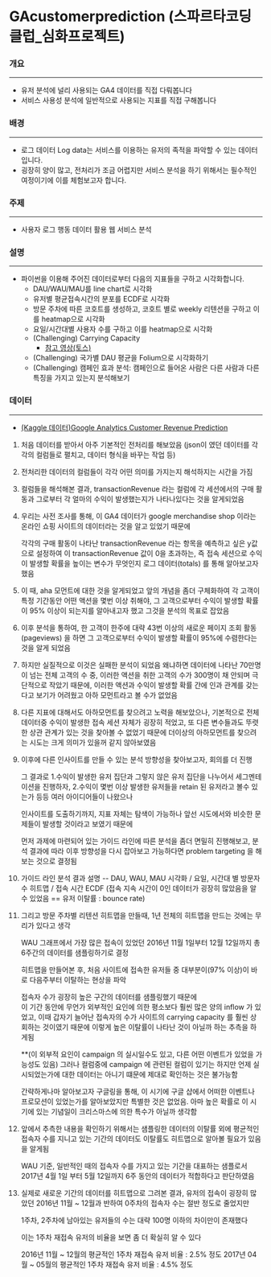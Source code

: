 # GAcustomerprediction (스파르타코딩클럽_심화프로젝트)

### 개요
---
- 유저 분석에 널리 사용되는 GA4 데이터를 직접 다뤄봅니다
- 서비스 사용성 분석에 일반적으로 사용되는 지표를 직접 구해봅니다

### 배경
---
- 로그 데이터 Log data는 서비스를 이용하는 유저의 족적을 파악할 수 있는 데이터입니다.
- 굉장히 양이 많고, 전처리가 조금 어렵지만 서비스 분석을 하기 위해서는 필수적인 여정이기에 이를 체험보고자 합니다.

### 주제
---
- 사용자 로그 행동 데이터 활용 웹 서비스 분석

### 설명
---
- 파이썬을 이용해 주어진 데이터로부터 다음의 지표들을 구하고 시각화합니다.
    - DAU/WAU/MAU를 line chart로 시각화
    - 유저별 평균접속시간의 분포를 ECDF로 시각화
    - 방문 주차에 따른 코호트를 생성하고, 코호트 별로 weekly 리텐션을 구하고 이를 heatmap으로 시각화
    - 요일/시간대별 사용자 수를 구하고 이를 heatmap으로 시각화
    - (Challenging) Carrying Capacity
        - [참고 영상(토스)](https://www.youtube.com/watch?v=tcrr2QiXt9M&t=1s)
    - (Challenging) 국가별 DAU 평균을 Folium으로 시각화하기
    - (Challenging) 캠페인 효과 분석: 캠페인으로 들어온 사람은 다른 사람과 다른 특징을 가지고 있는지 분석해보기
    
### 데이터 
---
- [(Kaggle 데이터)Google Analytics Customer Revenue Prediction](https://www.kaggle.com/competitions/ga-customer-revenue-prediction/overview)


1.  처음 데이터를 받아서 아주 기본적인 전처리를 해보았음
    (json이 였던 데이터를 각각의 컬럼들로 펼치고, 데이터 형식을 바꾸는 작업 등)

2.  전처리한 데이터의 컬럼들이 각각 어떤 의미를 가지는지 해석하지는 시간을 가짐

3.  컬럼들을 해석해본 결과, transactionRevenue 라는 컬럼에 각 세션에서의 구매 활동과
    그로부터 각 얼마의 수익이 발생했는지가 나타나있다는 것을 알게되었음

4.  우리는 사전 조사를 통해,
    이 GA4 데이터가 google merchandise shop 이라는 온라인 쇼핑 사이트의 데이터라는 것을 알고 있었기 때문에

    각각의 구매 활동이 나타난 transactionRevenue 라는 항목을 예측하고 싶은 y값으로 설정하여
    이 transactionRevenue 값이 0을 초과하는, 즉 접속 세션으로 수익이 발생할 확률을 높이는 변수가 무엇인지
    로그 데이터(totals) 를 통해 알아보고자 했음

5.  이 때, aha 모먼트에 대한 것을 알게되었고 앞의 개념을 좀더 구체화하여
    각 고객이 특정 기간동안 어떤 액션을 몇번 이상 취해야, 
    그 고객으로부터 수익이 발생할 확률이 95% 이상이 되는지를 알아내고자 했고 그것을 분석의 목표로 잡았음

6.  이후 분석을 통하여, 한 고객이 한주에 대략 43번 이상의 새로운 페이지 조회 활동(pageviews) 을 하면
    그 고객으로부터 수익이 발생할 확률이 95%에 수렴한다는 것을 알게 되었음

7.  하지만 실질적으로 이것은 실패한 분석이 되었음
    왜냐하면 데이터에 나타난 70만명이 넘는 전체 고객의 수 중, 이러한 액션을 취한 고객의 수가 300명이 채 안되며
    극단적으로 작았기 때문에,
    이러한 액션과 수익이 발생할 확률 간에 인과 관계를 갖는다고 보기가 어려웠고 아하 모먼트라고 볼 수가 없었음

8.  다른 지표에 대해서도 아하모먼트를 찾으려고 노력을 해보았으나, 기본적으로 전체 데이터중 수익이 발생한
    접속 세션 자체가 굉장히 적었고, 또 다른 변수들과도 뚜렷한 상관 관계가 있는 것을 찾아볼 수 없었기 때문에
    더이상의 아하모먼트를 찾으려는 시도는 크게 의미가 있을꺼 같지 않아보였음

9.  이후에 다른 인사이트를 만들 수 있는 분석 방향성을 찾아보고자, 회의를 더 진행

    그 결과로 1.수익이 발생한 유저 집단과 그렇지 않은 유저 집단을 나누어서 세그멘테이션을 진행하자,
    2.수익이 몇번 이상 발생한 유저들을 retain 된 유저라고 볼수 있는가 등등 여러 아이디어들이 나왔으나

    인사이트를 도출하기까지, 지표 자체는 탐색이 가능하나 앞선 시도에서와 비슷한 문제들이 발생할 것이라고
    보였기 때문에

    먼저 과제에 마련되어 있는 가이드 라인에 따른 분석을 좀더 면밀히 진행해보고, 분석 결과에 따라
    이후 방향성을 다시 잡아보고 가능하다면 problem targeting 을 해보는 것으로 결정됨

10. 가이드 라인 분석 결과 설명 -- DAU, WAU, MAU 시각화 / 요일, 시간대 별 방문자 수 히트맵 / 
                                접속 시간 ECDF (접속 지속 시간이 0인 데이터가 굉장히 많았음을 알수 있었음 
                                == 유저 이탈률 : bounce rate)

11. 그리고 방문 주차별 리텐션 히트맵을 만들때, 1년 전체의 히트맵을 만드는 것에는 무리가 있다고 생각

    WAU 그래프에서 가장 많은 접속이 있었던 2016년 11월 1일부터 12월 12일까지 총 6주간의 데이터를 샘플링하기로 결정

    히트맵을 만들어본 후, 처음 사이트에 접속한 유저들 중 대부분이(97% 이상)이 바로 다음주부터 이탈하는 현상을 파악

    접속자 수가 굉장히 높은 구간의 데이터를 샘플링했기 때문에  
    이 기간 동안에 무언가 외부적인 요인에 의한 평소보다 훨씬 많은 양의 inflow 가 있었고,
    이때 갑자기 늘어난 접속자의 수가 사이트의 carrying capacity 를 훨씬 상회하는 것이였기 때문에
    이렇게 높은 이탈률이 나타난 것이 아닐까 하는 추측을 하게됨

    **(이 외부적 요인이 campaign 의 실시일수도 있고, 다른 어떤 이벤트가 있었을 가능성도 있음)
       그러나 컬럼중에 campaign 에 관련된 컬럼이 있기는 하지만 언제 실시되었는가에 대한 데이터는 아니기 떄문에
       제대로 확인하는 것은 불가능함 

       간략하게나마 알아보고자 구글링을 통해, 이 시기에 구글 샵에서 어떠한 이벤트나 프로모션이 있었는가를 알아보았지만
       특별한 것은 없었음.
       아마 높은 확률로 이 시기에 있는 기념일이 크리스마스에 의한 특수가 아닐까 생각함

12. 앞에서 추측한 내용을 확인하기 위해서는 샘플링한 데이터의 이탈률 외에 
    평균적인 접속자 수를 지니고 있는 기간의 데이터도 이탈률도 히트맵으로 알아볼 필요가 있음을 알게됨

    WAU 기준, 일반적인 때의 접속자 수를 가지고 있는 기간을 대표하는 샘플로서
    2017년 4월 1일 부터 5월 12일까지 6주 동안의 데이터가 적합하다고 판단하였음

13. 실제로 새로운 기간의 데이터를 히트맵으로 그려본 결과,
    유저의 접속이 굉장히 많았던 2016년 11월 ~ 12월과 반하여 0주차의 접속자 수는 절반 정도로 줄었지만

    1주차, 2주차에 남아있는 유저들의 수는 대략 100명 이하의 차이만이 존재했다

    이는 1주차 재접속 유저의 비율을 보면 좀 더 확실히 알 수 있다

    2016년 11월 ~ 12월의 평균적인 1주차 재접속 유저 비율 : 2.5% 정도
    2017년 04월 ~ 05월의 평균적인 1주차 재접속 유저 비율 : 4.5% 정도
